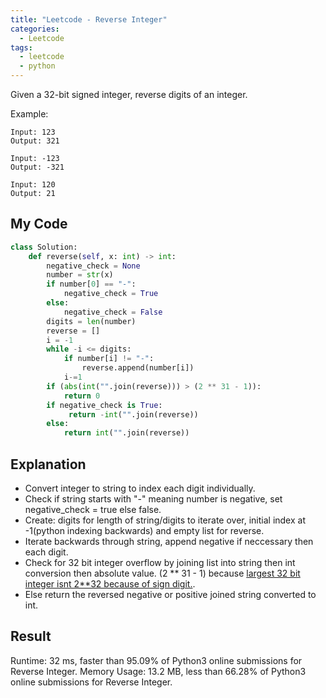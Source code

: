 ```yaml
---
title: "Leetcode - Reverse Integer"
categories:
  - Leetcode
tags:
  - leetcode
  - python
---
```

Given a 32-bit signed integer, reverse digits of an integer.

Example:

```
Input: 123
Output: 321
```
```
Input: -123
Output: -321
```
```
Input: 120
Output: 21
```

## My Code

```python
class Solution:
    def reverse(self, x: int) -> int:
        negative_check = None
        number = str(x)
        if number[0] == "-":
            negative_check = True
        else:
            negative_check = False
        digits = len(number)
        reverse = []
        i = -1
        while -i <= digits:
            if number[i] != "-":
                reverse.append(number[i])
            i-=1
        if (abs(int("".join(reverse))) > (2 ** 31 - 1)):
            return 0
        if negative_check is True:
             return -int("".join(reverse))
        else:
            return int("".join(reverse))
```

## Explanation

* Convert integer to string to index each digit individually.
* Check if string starts with "-" meaning number is negative, set negative_check = true else false.
* Create: digits for length of string/digits to iterate over, initial index at -1(python indexing backwards) and empty list for reverse.
* Iterate backwards through string, append negative if neccessary then each digit.
* Check for 32 bit integer overflow by joining list into string then int conversion then absolute value.  (2 ** 31 - 1) because [largest 32 bit integer isnt 2**32 because of sign digit.](https://stackoverflow.com/questions/45528637/checking-integer-overflow-in-python).
* Else return the reversed negative or positive joined string converted to int.

## Result

Runtime: 32 ms, faster than 95.09% of Python3 online submissions for Reverse Integer.
Memory Usage: 13.2 MB, less than 66.28% of Python3 online submissions for Reverse Integer.
